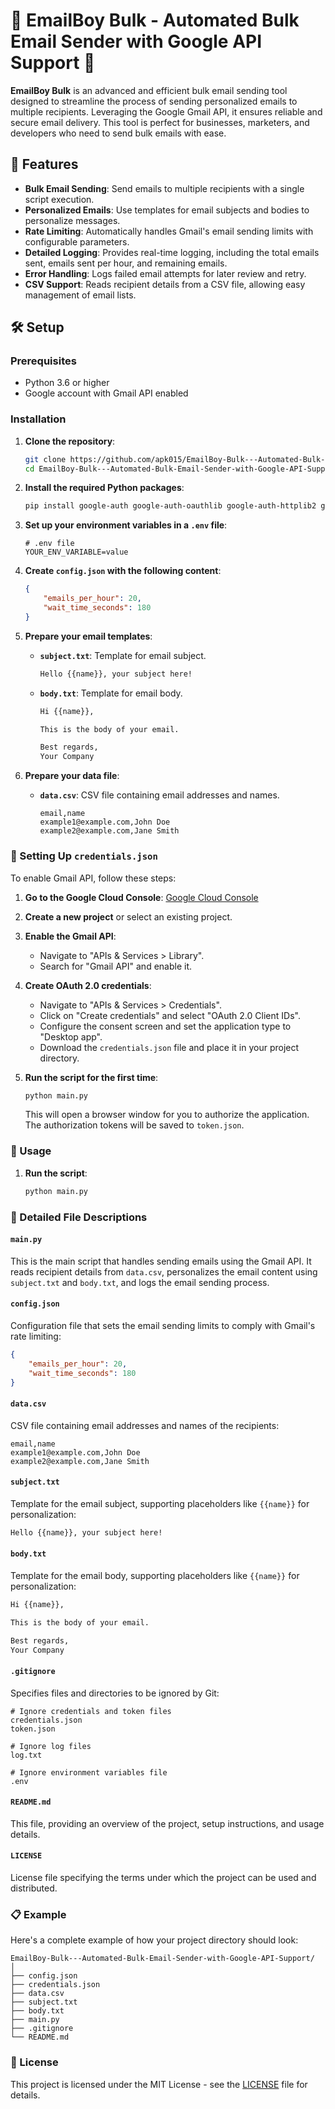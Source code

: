 # 📧 EmailBoy Bulk - Automated Bulk Email Sender with Google API Support 🚀

**EmailBoy Bulk** is an advanced and efficient bulk email sending tool designed to streamline the process of sending personalized emails to multiple recipients. Leveraging the Google Gmail API, it ensures reliable and secure email delivery. This tool is perfect for businesses, marketers, and developers who need to send bulk emails with ease.

## 🌟 Features
- **Bulk Email Sending**: Send emails to multiple recipients with a single script execution.
- **Personalized Emails**: Use templates for email subjects and bodies to personalize messages.
- **Rate Limiting**: Automatically handles Gmail's email sending limits with configurable parameters.
- **Detailed Logging**: Provides real-time logging, including the total emails sent, emails sent per hour, and remaining emails.
- **Error Handling**: Logs failed email attempts for later review and retry.
- **CSV Support**: Reads recipient details from a CSV file, allowing easy management of email lists.

## 🛠️ Setup

### Prerequisites
- Python 3.6 or higher
- Google account with Gmail API enabled

### Installation

1. **Clone the repository**:
    ```sh
    git clone https://github.com/apk015/EmailBoy-Bulk---Automated-Bulk-Email-Sender-with-Google-API-Support.git
    cd EmailBoy-Bulk---Automated-Bulk-Email-Sender-with-Google-API-Support
    ```

2. **Install the required Python packages**:
    ```sh
    pip install google-auth google-auth-oauthlib google-auth-httplib2 google-api-python-client python-dotenv
    ```

3. **Set up your environment variables in a `.env` file**:
    ```dotenv
    # .env file
    YOUR_ENV_VARIABLE=value
    ```

4. **Create `config.json` with the following content**:
    ```json
    {
        "emails_per_hour": 20,
        "wait_time_seconds": 180
    }
    ```

5. **Prepare your email templates**:
    - **`subject.txt`**: Template for email subject.
      ```txt
      Hello {{name}}, your subject here!
      ```
    - **`body.txt`**: Template for email body.
      ```txt
      Hi {{name}},

      This is the body of your email.

      Best regards,
      Your Company
      ```

6. **Prepare your data file**:
    - **`data.csv`**: CSV file containing email addresses and names.
      ```csv
      email,name
      example1@example.com,John Doe
      example2@example.com,Jane Smith
      ```

### 🔐 Setting Up `credentials.json`

To enable Gmail API, follow these steps:

1. **Go to the Google Cloud Console**:
   [Google Cloud Console](https://console.cloud.google.com/)

2. **Create a new project** or select an existing project.

3. **Enable the Gmail API**:
   - Navigate to "APIs & Services > Library".
   - Search for "Gmail API" and enable it.

4. **Create OAuth 2.0 credentials**:
   - Navigate to "APIs & Services > Credentials".
   - Click on "Create credentials" and select "OAuth 2.0 Client IDs".
   - Configure the consent screen and set the application type to "Desktop app".
   - Download the `credentials.json` file and place it in your project directory.

5. **Run the script for the first time**:
   ```sh
   python main.py
   ```
   This will open a browser window for you to authorize the application. The authorization tokens will be saved to `token.json`.

### 🚀 Usage

1. **Run the script**:
    ```sh
    python main.py
    ```

### 📂 Detailed File Descriptions

#### `main.py`
This is the main script that handles sending emails using the Gmail API. It reads recipient details from `data.csv`, personalizes the email content using `subject.txt` and `body.txt`, and logs the email sending process.

#### `config.json`
Configuration file that sets the email sending limits to comply with Gmail's rate limiting:
```json
{
    "emails_per_hour": 20,
    "wait_time_seconds": 180
}
```

#### `data.csv`
CSV file containing email addresses and names of the recipients:
```csv
email,name
example1@example.com,John Doe
example2@example.com,Jane Smith
```

#### `subject.txt`
Template for the email subject, supporting placeholders like `{{name}}` for personalization:
```txt
Hello {{name}}, your subject here!
```

#### `body.txt`
Template for the email body, supporting placeholders like `{{name}}` for personalization:
```txt
Hi {{name}},

This is the body of your email.

Best regards,
Your Company
```

#### `.gitignore`
Specifies files and directories to be ignored by Git:
```gitignore
# Ignore credentials and token files
credentials.json
token.json

# Ignore log files
log.txt

# Ignore environment variables file
.env
```

#### `README.md`
This file, providing an overview of the project, setup instructions, and usage details.

#### `LICENSE`
License file specifying the terms under which the project can be used and distributed.

### 📋 Example

Here's a complete example of how your project directory should look:

```
EmailBoy-Bulk---Automated-Bulk-Email-Sender-with-Google-API-Support/
│
├── config.json
├── credentials.json
├── data.csv
├── subject.txt
├── body.txt
├── main.py
├── .gitignore
└── README.md
```

### 📄 License

This project is licensed under the MIT License - see the [LICENSE](LICENSE) file for details.


